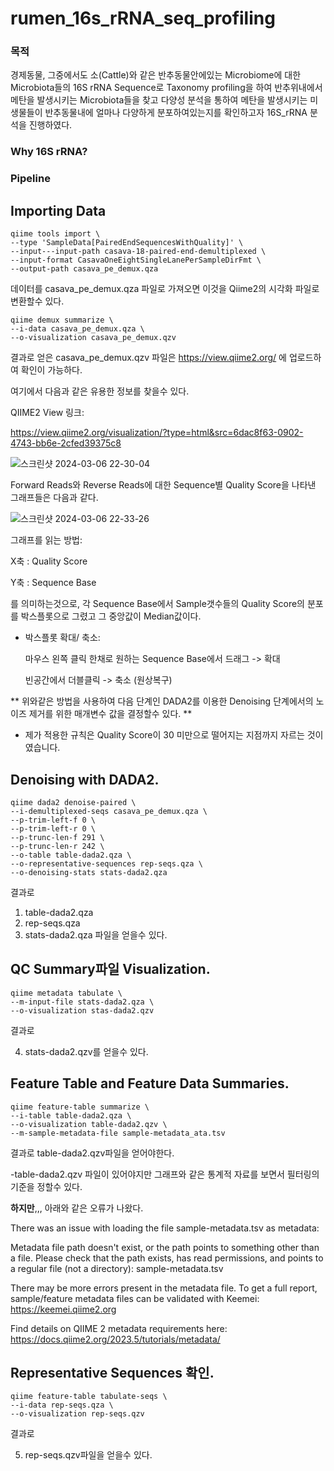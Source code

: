 # rumen_16s_rRNA_seq_profiling

### 목적
경제동물, 그중에서도 소(Cattle)와 같은 반추동물안에있는 Microbiome에 대한 Microbiota들의 16S rRNA Sequence로 Taxonomy profiling을 하여 반추위내에서 메탄을 발생시키는 Microbiota들을 찾고
다양성 분석을 통하여 메탄을 발생시키는 미생물들이 반추동물내에 얼마나 다양하게 분포하여있는지를 확인하고자 16S_rRNA 분석을 진행하였다.

### Why 16S rRNA?

### Pipeline

## Importing Data


```
qiime tools import \
--type 'SampleData[PairedEndSequencesWithQuality]' \
--input---input-path casava-18-paired-end-demultiplexed \
--input-format CasavaOneEightSingleLanePerSampleDirFmt \
--output-path casava_pe_demux.qza 
```
데이터를 casava_pe_demux.qza 파일로 가져오면 이것을 Qiime2의 시각화 파일로 변환할수 있다.

```
qiime demux summarize \
--i-data casava_pe_demux.qza \
--o-visualization casava_pe_demux.qzv
```

결과로 얻은 casava_pe_demux.qzv 파일은 https://view.qiime2.org/ 에 업로드하여 확인이 가능하다.

여기에서 다음과 같은 유용한 정보를 찾을수 있다.

QIIME2 View 링크:

https://view.qiime2.org/visualization/?type=html&src=6dac8f63-0902-4743-bb6e-2cfed39375c8 

![스크린샷 2024-03-06 22-30-04](https://github.com/yoonseok95/rumen_16s_rRNA_seq_profiling/assets/145320727/6d6c0643-cd52-4d9d-9f8c-324862d4211c)

Forward Reads와 Reverse Reads에 대한 Sequence별 Quality Score을 나타낸 그래프들은 다음과 같다.

![스크린샷 2024-03-06 22-33-26](https://github.com/yoonseok95/rumen_16s_rRNA_seq_profiling/assets/145320727/74499927-0300-4e34-a9b1-e16686d7b253)

그래프를 읽는 방법:

X축 : Quality Score

Y축 : Sequence Base

를 의미하는것으로, 각 Sequence Base에서 Sample갯수들의 Quality Score의 분포를 박스플롯으로 그렸고 그 중앙값이 Median값이다.

* 박스플롯 확대/ 축소:
  
  마우스 왼쪽 클릭 한채로 원하는 Sequence Base에서 드래그 -> 확대
  
  빈공간에서 더블클릭 -> 축소 (원상복구)

** 위와같은 방법을 사용하여 다음 단계인 DADA2를 이용한 Denoising 단계에서의 노이즈 제거를 위한 매개변수 값을 결정할수 있다. **

* 제가 적용한 규칙은 Quality Score이 30 미만으로 떨어지는 지점까지 자르는 것이였습니다.



## Denoising with DADA2.

```
qiime dada2 denoise-paired \
--i-demultiplexed-seqs casava_pe_demux.qza \
--p-trim-left-f 0 \
--p-trim-left-r 0 \
--p-trunc-len-f 291 \
--p-trunc-len-r 242 \
--o-table table-dada2.qza \
--o-representative-sequences rep-seqs.qza \
--o-denoising-stats stats-dada2.qza
```

결과로  
1) table-dada2.qza
2) rep-seqs.qza
3) stats-dada2.qza 파일을 얻을수 있다.

## QC Summary파일 Visualization.

```
qiime metadata tabulate \
--m-input-file stats-dada2.qza \
--o-visualization stas-dada2.qzv
```

결과로 

4) stats-dada2.qzv를 얻을수 있다.

## Feature Table and Feature Data Summaries. 

```
qiime feature-table summarize \
--i-table table-dada2.qza \
--o-visualization table-dada2.qzv \
--m-sample-metadata-file sample-metadata_ata.tsv
```

결과로 table-dada2.qzv파일을 얻어야한다. 

-table-dada2.qzv 파일이 있어야지만 그래프와 같은 통계적 자료를 보면서 필터링의 기준을 정할수 있다.

**하지만**,,, 아래와 같은 오류가 나왔다.

There was an issue with loading the file sample-metadata.tsv as metadata:

  Metadata file path doesn't exist, or the path points to something other than a file. Please check that the path exists, has read permissions, and points to a regular file (not a directory): sample-metadata.tsv

  There may be more errors present in the metadata file. To get a full report, sample/feature metadata files can be validated with Keemei: https://keemei.qiime2.org

  Find details on QIIME 2 metadata requirements here: https://docs.qiime2.org/2023.5/tutorials/metadata/


## Representative Sequences 확인.

```
qiime feature-table tabulate-seqs \
--i-data rep-seqs.qza \
--o-visualization rep-seqs.qzv
```


결과로

5) rep-seqs.qzv파일을 얻을수 있다. 
